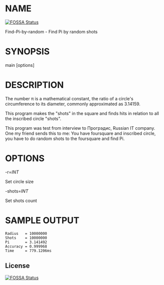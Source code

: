 # NAME
[![FOSSA Status](https://app.fossa.io/api/projects/git%2Bgithub.com%2Flexfrei%2FFind-Pi-by-random.svg?type=shield)](https://app.fossa.io/projects/git%2Bgithub.com%2Flexfrei%2FFind-Pi-by-random?ref=badge_shield)


Find-Pi-by-random - Find Pi by random shots


# SYNOPSIS

main [options]


# DESCRIPTION

The number π is a mathematical constant, the ratio of a circle's circumference to its diameter, commonly approximated as 3.14159.

This program makes the "shots" in the square and finds hits in relation to all the inscribed circle "shots".

This program was test from interview to Прогрэдис, Russian IT company. One my friend sends this to me: You have foursquare and inscribed circle, you have to do random shots to the foursquare and find Pi.


# OPTIONS

   -r=*INT*

Set circle size

   -shots=_INT_

Set shots count

# SAMPLE OUTPUT
    Radius   = 10000000
    Shots    = 10000000
    Pi       = 3.141492
    Accuracy = 0.999968
    Time     = 779.1206ms


## License
[![FOSSA Status](https://app.fossa.io/api/projects/git%2Bgithub.com%2Flexfrei%2FFind-Pi-by-random.svg?type=large)](https://app.fossa.io/projects/git%2Bgithub.com%2Flexfrei%2FFind-Pi-by-random?ref=badge_large)